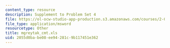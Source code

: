```yaml
---
content_type: resource
description: Supplement to Problem Set 4
file: https://ol-ocw-studio-app-production.s3.amazonaws.com/courses/2-082-ship-structural-analysis-design-13-122-spring-2003/2055d0babe08ee94281c9b117451e362_mgreytak_cmt.xls
file_type: application/msword
resourcetype: Other
title: mgreytak_cmt.xls
uid: 2055d0ba-be08-ee94-281c-9b117451e362
---
```

